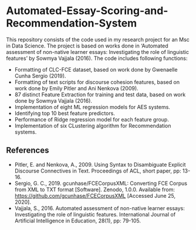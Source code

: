 # Automated-Essay-Scoring-and-Recommendation-System
This repository consists of the code used in my research project for an Msc in Data Science. The project is based on works done in ‘Automated assessment of non-native learner essays: Investigating the role of linguistic features’ by Sowmya Vajjala (2016). The code includes following functions:
- Formatting of CLC-FCE dataset, based on work done by Gwenaelle Cunha Sergio (2019).
- Formatting of text scripts for discourse cohesion features, based on work done by Emily Pitler and Ani Nenkova (2009).
- 87 distinct Feature Extraction for training and test data, based on work done by Sowmya Vajjala (2016).
- Implementation of eight ML regression models for AES systems.
- Identifying top 10 best feature predictors.
- Performance of Ridge regression model for each feature group.
- Implementation of six CLustering algorithm for Recommendation systems.

## References
- Pitler, E. and Nenkova, A., 2009. Using Syntax to Disambiguate Explicit Discourse Connectives in Text. Proceedings of ACL, short paper, pp: 13-16.
- Sergio, G. C., 2019. gcunhase/FCECorpusXML: Converting FCE Corpus from XML to TXT format [Software]. Zenodo, 1.0.0. Available from: https://github.com/gcunhase/FCECorpusXML [Accessed June 25, 2020].
- Vajjala, S., 2016. Automated assessment of non-native learner essays: Investigating the role of linguistic features. International Journal of Artificial Intelligence in Education, 28(1), pp: 79-105.
